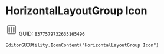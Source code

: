 # HorizontalLayoutGroup Icon
![](/img/HorizontalLayoutGroup%20Icon.png)
GUID: `8377579732635165496`
```
EditorGUIUtility.IconContent("HorizontalLayoutGroup Icon")
```
